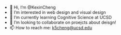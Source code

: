 - 👋 Hi, I’m @KexinCheng
- 👀 I’m interested in web design and visual design
- 🌱 I’m currently learning Cognitive Science at UCSD
- 💞️ I’m looking to collaborate on proejcts about deisgn!
- 📫 How to reach me: k5cheng@ucsd.edu

<!---
KexinCheng/KexinCheng is a ✨ special ✨ repository because its `README.md` (this file) appears on your GitHub profile.
You can click the Preview link to take a look at your changes.
--->
